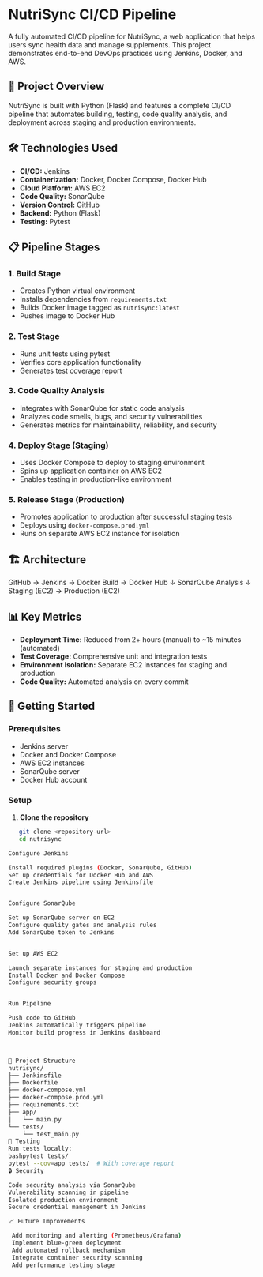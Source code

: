 # NutriSync CI/CD Pipeline

A fully automated CI/CD pipeline for NutriSync, a web application that helps users sync health data and manage supplements. This project demonstrates end-to-end DevOps practices using Jenkins, Docker, and AWS.

## 🚀 Project Overview

NutriSync is built with Python (Flask) and features a complete CI/CD pipeline that automates building, testing, code quality analysis, and deployment across staging and production environments.

## 🛠️ Technologies Used

- **CI/CD:** Jenkins
- **Containerization:** Docker, Docker Compose, Docker Hub
- **Cloud Platform:** AWS EC2
- **Code Quality:** SonarQube
- **Version Control:** GitHub
- **Backend:** Python (Flask)
- **Testing:** Pytest

## 📋 Pipeline Stages

### 1. Build Stage
- Creates Python virtual environment
- Installs dependencies from `requirements.txt`
- Builds Docker image tagged as `nutrisync:latest`
- Pushes image to Docker Hub

### 2. Test Stage
- Runs unit tests using pytest
- Verifies core application functionality
- Generates test coverage report

### 3. Code Quality Analysis
- Integrates with SonarQube for static code analysis
- Analyzes code smells, bugs, and security vulnerabilities
- Generates metrics for maintainability, reliability, and security

### 4. Deploy Stage (Staging)
- Uses Docker Compose to deploy to staging environment
- Spins up application container on AWS EC2
- Enables testing in production-like environment

### 5. Release Stage (Production)
- Promotes application to production after successful staging tests
- Deploys using `docker-compose.prod.yml`
- Runs on separate AWS EC2 instance for isolation

## 🏗️ Architecture
GitHub → Jenkins → Docker Build → Docker Hub
↓
SonarQube Analysis
↓
Staging (EC2) → Production (EC2)

## 📊 Key Metrics

- **Deployment Time:** Reduced from 2+ hours (manual) to ~15 minutes (automated)
- **Test Coverage:** Comprehensive unit and integration tests
- **Environment Isolation:** Separate EC2 instances for staging and production
- **Code Quality:** Automated analysis on every commit

## 🚦 Getting Started

### Prerequisites
- Jenkins server
- Docker and Docker Compose
- AWS EC2 instances
- SonarQube server
- Docker Hub account

### Setup

1. **Clone the repository**
```bash
   git clone <repository-url>
   cd nutrisync

Configure Jenkins

Install required plugins (Docker, SonarQube, GitHub)
Set up credentials for Docker Hub and AWS
Create Jenkins pipeline using Jenkinsfile


Configure SonarQube

Set up SonarQube server on EC2
Configure quality gates and analysis rules
Add SonarQube token to Jenkins


Set up AWS EC2

Launch separate instances for staging and production
Install Docker and Docker Compose
Configure security groups


Run Pipeline

Push code to GitHub
Jenkins automatically triggers pipeline
Monitor build progress in Jenkins dashboard



📁 Project Structure
nutrisync/
├── Jenkinsfile
├── Dockerfile
├── docker-compose.yml
├── docker-compose.prod.yml
├── requirements.txt
├── app/
│   └── main.py
└── tests/
    └── test_main.py
🧪 Testing
Run tests locally:
bashpytest tests/
pytest --cov=app tests/  # With coverage report
🔒 Security

Code security analysis via SonarQube
Vulnerability scanning in pipeline
Isolated production environment
Secure credential management in Jenkins

📈 Future Improvements

 Add monitoring and alerting (Prometheus/Grafana)
 Implement blue-green deployment
 Add automated rollback mechanism
 Integrate container security scanning
 Add performance testing stage
